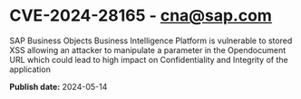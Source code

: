 # CVE-2024-28165 - cna@sap.com


SAP Business Objects Business Intelligence Platform is vulnerable to stored XSS allowing an attacker to manipulate a parameter in the Opendocument URL which could lead to high impact on Confidentiality and Integrity of the application



**Publish date:** 2024-05-14
